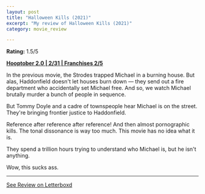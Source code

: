 ```yaml
---
layout: post
title: "Halloween Kills (2021)"
excerpt: "My review of Halloween Kills (2021)"
category: movie_review

---
```


**Rating:** 1.5/5

<b><a href="https://boxd.it/pRPis" title="Hooptober 2.0 | 2/31 | Franchises 2/5">Hooptober 2.0 | 2/31 | Franchises 2/5</a></b>

In the previous movie, the Strodes trapped Michael in a burning house. But alas, Haddonfield doesn't let houses burn down — they send out a fire department who accidentally set Michael free. And so, we watch Michael brutally murder a bunch of people in sequence.

But Tommy Doyle and a cadre of townspeople hear Michael is on the street. They're bringing frontier justice to Haddonfield.

Reference after reference after reference! And then almost pornographic kills. The tonal dissonance is way too much. This movie has no idea what it is.

They spend a trillion hours trying to understand who Michael is, but he isn't anything.

Wow, this sucks ass.

<hr>

[See Review on Letterboxd](https://boxd.it/6NHJHz)
